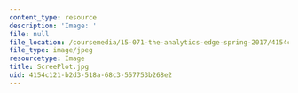 ```yaml
---
content_type: resource
description: 'Image: '
file: null
file_location: /coursemedia/15-071-the-analytics-edge-spring-2017/4154c121b2d3518a68c3557753b268e2_ScreePlot.jpg
file_type: image/jpeg
resourcetype: Image
title: ScreePlot.jpg
uid: 4154c121-b2d3-518a-68c3-557753b268e2
---
```

